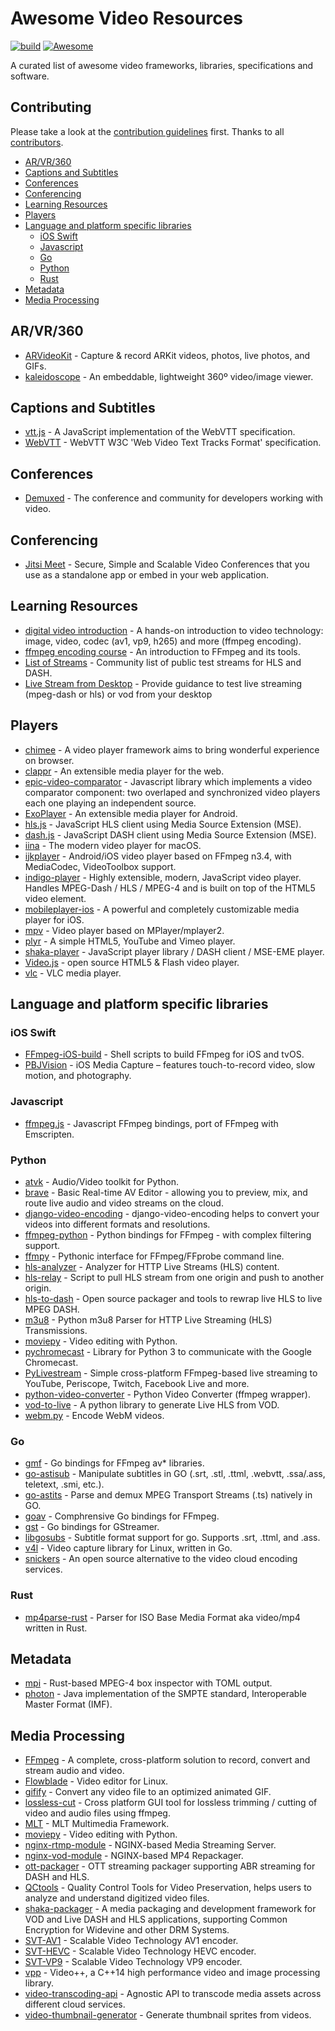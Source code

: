 # Awesome Video Resources

[![build](https://travis-ci.org/sitkevij/awesome-video.svg?branch=master)](https://travis-ci.org/sitkevij/awesome-video)
[![Awesome](https://awesome.re/badge-flat.svg)](https://awesome.re)

A curated list of awesome video frameworks, libraries, specifications and software.

## Contributing

Please take a look at the [contribution guidelines](https://github.com/sitkevij/awesome-video/blob/master/CONTRIBUTING.md) first. Thanks to all [contributors](https://github.com/sitkevij/awesome-video/graphs/contributors).

- [AR/VR/360](#arvr360)
- [Captions and Subtitles](#captions-and-subtitles)
- [Conferences](#conferences)
- [Conferencing](#conferencing)
- [Learning Resources](#learning-resources)
- [Players](#players)
- [Language and platform specific libraries](#language-and-platform-specific-libraries)
  - [iOS Swift](#ios-swift)
  - [Javascript](#javascript)
  - [Go](#go)
  - [Python](#python)
  - [Rust](#rust)
- [Metadata](#metadata)
- [Media Processing](#media-processing)

## AR/VR/360

- [ARVideoKit](https://github.com/AFathi/ARVideoKit) - Capture & record ARKit videos, photos, live photos, and GIFs.
- [kaleidoscope](https://github.com/thiagopnts/kaleidoscope) - An embeddable, lightweight 360º video/image viewer.

## Captions and Subtitles

- [vtt.js](https://github.com/mozilla/vtt.js) - A JavaScript implementation of the WebVTT specification.
- [WebVTT](https://www.w3.org/TR/webvtt1/) - WebVTT W3C 'Web Video Text Tracks Format' specification.

## Conferences

- [Demuxed](http://demuxed.com) - The conference and community for developers working with video.

## Conferencing

- [Jitsi Meet](https://github.com/jitsi/jitsi-meet) - Secure, Simple and Scalable Video Conferences that you use as a standalone app or embed in your web application.

## Learning Resources

- [digital video introduction](https://github.com/leandromoreira/digital_video_introduction) - A hands-on introduction to video technology: image, video, codec (av1, vp9, h265) and more (ffmpeg encoding).
- [ffmpeg encoding course](https://github.com/slhck/ffmpeg-encoding-course) - An introduction to FFmpeg and its tools.
- [List of Streams](https://github.com/bengarney/list-of-streams) - Community list of public test streams for HLS and DASH.
- [Live Stream from Desktop](https://github.com/leandromoreira/live-stream-from-desktop) - Provide guidance to test live streaming (mpeg-dash or hls) or vod from your desktop

## Players

- [chimee](https://github.com/Chimeejs/chimee) - A video player framework aims to bring wonderful experience on browser.
- [clappr](https://github.com/clappr/clappr) - An extensible media player for the web.
- [epic-video-comparator](https://github.com/epiclabs-io/epic-video-comparator) - Javascript library which implements a video comparator component: two overlaped and synchronized video players each one playing an independent source.
- [ExoPlayer](https://github.com/google/ExoPlayer) - An extensible media player for Android.
- [hls.js](https://github.com/video-dev/hls.js) - JavaScript HLS client using Media Source Extension (MSE).
- [dash.js](https://github.com/Dash-Industry-Forum/dash.js) - JavaScript DASH client using Media Source Extension (MSE).
- [iina](https://github.com/lhc70000/iina) - The modern video player for macOS.
- [ijkplayer](https://github.com/Bilibili/ijkplayer) - Android/iOS video player based on FFmpeg n3.4, with MediaCodec, VideoToolbox support.
- [indigo-player](https://github.com/matvp91/indigo-player) - Highly extensible, modern, JavaScript video player. Handles MPEG-Dash / HLS / MPEG-4 and is built on top of the HTML5 video element.
- [mobileplayer-ios](https://github.com/mobileplayer/mobileplayer-ios) - A powerful and completely customizable media player for iOS.
- [mpv](https://github.com/mpv-player/mpv) - Video player based on MPlayer/mplayer2.
- [plyr](https://github.com/sampotts/plyr) - A simple HTML5, YouTube and Vimeo player.
- [shaka-player](https://github.com/google/shaka-player) - JavaScript player library / DASH client / MSE-EME player.
- [Video.js](https://github.com/videojs/video.js) - open source HTML5 & Flash video player.
- [vlc](https://github.com/videolan/vlc) - VLC media player.

## Language and platform specific libraries

### iOS Swift

- [FFmpeg-iOS-build](https://github.com/kewlbear/FFmpeg-iOS-build-script) - Shell scripts to build FFmpeg for iOS and tvOS.
- [PBJVision](https://github.com/piemonte/PBJVision) - iOS Media Capture – features touch-to-record video, slow motion, and photography.

### Javascript

- [ffmpeg.js](https://github.com/Kagami/ffmpeg.js) - Javascript FFmpeg bindings, port of FFmpeg with Emscripten.

### Python

- [atvk](https://github.com/senko/avtk) - Audio/Video toolkit for Python.
- [brave](https://github.com/bbc/brave) - Basic Real-time AV Editor - allowing you to preview, mix, and route live audio and video streams on the cloud.
- [django-video-encoding](https://github.com/escaped/django-video-encoding) - django-video-encoding helps to convert your videos into different formats and resolutions.
- [ffmpeg-python](https://github.com/kkroening/ffmpeg-python) - Python bindings for FFmpeg - with complex filtering support.
- [ffmpy](https://github.com/Ch00k/ffmpy) - Pythonic interface for FFmpeg/FFprobe command line.
- [hls-analyzer](https://github.com/epiclabs-io/hls-analyzer) - Analyzer for HTTP Live Streams (HLS) content.
- [hls-relay](https://github.com/Eyevinn/hls-relay) - Script to pull HLS stream from one origin and push to another origin.
- [hls-to-dash](https://github.com/Eyevinn/hls-to-dash) - Open source packager and tools to rewrap live HLS to live MPEG DASH.
- [m3u8](https://github.com/globocom/m3u8) - Python m3u8 Parser for HTTP Live Streaming (HLS) Transmissions.
- [moviepy](https://github.com/Zulko/moviepy) - Video editing with Python.
- [pychromecast](https://github.com/balloob/pychromecast) - Library for Python 3 to communicate with the Google Chromecast.
- [PyLivestream](https://github.com/scivision/PyLivestream) - Simple cross-platform FFmpeg-based live streaming to YouTube, Periscope, Twitch, Facebook Live and more.
- [python-video-converter](https://github.com/senko/python-video-converter) - Python Video Converter (ffmpeg wrapper).
- [vod-to-live](https://github.com/Eyevinn/vod-to-live) - A python library to generate Live HLS from VOD.
- [webm.py](https://github.com/Kagami/webm.py) - Encode WebM videos.

### Go

- [gmf](https://github.com/3d0c/gmf) - Go bindings for FFmpeg av\* libraries.
- [go-astisub](https://github.com/asticode/go-astisub) - Manipulate subtitles in GO (.srt, .stl, .ttml, .webvtt, .ssa/.ass, teletext, .smi, etc.).
- [go-astits](https://github.com/asticode/go-astits) - Parse and demux MPEG Transport Streams (.ts) natively in GO.
- [goav](https://github.com/giorgisio/goav) - Comphrensive Go bindings for FFmpeg.
- [gst](https://github.com/ziutek/gst) - Go bindings for GStreamer.
- [libgosubs](https://github.com/wargarblgarbl/libgosubs) - Subtitle format support for go. Supports .srt, .ttml, and .ass.
- [v4l](https://github.com/korandiz/v4l) - Video capture library for Linux, written in Go.
- [snickers](http://github.com/snickers/snickers) - An open source alternative to the video cloud encoding services.

### Rust

- [mp4parse-rust](https://github.com/mozilla/mp4parse-rust) - Parser for ISO Base Media Format aka video/mp4 written in Rust.

## Metadata

- [mpi](https://github.com/sitkevij/mpi) - Rust-based MPEG-4 box inspector with TOML output.
- [photon](https://github.com/Netflix/photon) - Java implementation of the SMPTE standard, Interoperable Master Format (IMF).

## Media Processing

- [FFmpeg](http://ffmpeg.org) - A complete, cross-platform solution to record, convert and stream audio and video.
- [Flowblade](https://github.com/jliljebl/flowblade) - Video editor for Linux.
- [gifify](https://github.com/vvo/gifify) - Convert any video file to an optimized animated GIF.
- [lossless-cut](https://github.com/mifi/lossless-cut) - Cross platform GUI tool for lossless trimming / cutting of video and audio files using ffmpeg.
- [MLT](https://github.com/mltframework/mlt) - MLT Multimedia Framework.
- [moviepy](https://github.com/Zulko/moviepy) - Video editing with Python.
- [nginx-rtmp-module](https://github.com/arut/nginx-rtmp-module) - NGINX-based Media Streaming Server.
- [nginx-vod-module](https://github.com/kaltura/nginx-vod-module) - NGINX-based MP4 Repackager.
- [ott-packager](https://github.com/cannonbeach/ott-packager) - OTT streaming packager supporting ABR streaming for DASH and HLS.
- [QCtools](https://github.com/bavc/qctools) - Quality Control Tools for Video Preservation, helps users to analyze and understand digitized video files.
- [shaka-packager](https://github.com/google/shaka-packager) - A media packaging and development framework for VOD and Live DASH and HLS applications, supporting Common Encryption for Widevine and other DRM Systems.
- [SVT-AV1](https://github.com/OpenVisualCloud/SVT-AV1) - Scalable Video Technology AV1 encoder.
- [SVT-HEVC](https://github.com/OpenVisualCloud/SVT-HEVC) - Scalable Video Technology HEVC encoder.
- [SVT-VP9](https://github.com/OpenVisualCloud/SVT-VP9) - Scalable Video Technology VP9 encoder.
- [vpp](https://github.com/matt-42/vpp) - Video++, a C++14 high performance video and image processing library.
- [video-transcoding-api](https://github.com/NYTimes/video-transcoding-api) - Agnostic API to transcode media assets across different cloud services.
- [video-thumbnail-generator](https://github.com/flavioribeiro/video-thumbnail-generator) - Generate thumbnail sprites from videos.
